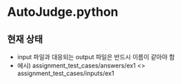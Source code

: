 # AutoJudge.python

## 현재 상태
* input 파일과 대응되는 output 파일은 반드시 이름이 같아야 함
* 에시) assignment_test_cases/answers/ex1 <> assignment_test_cases/inputs/ex1

